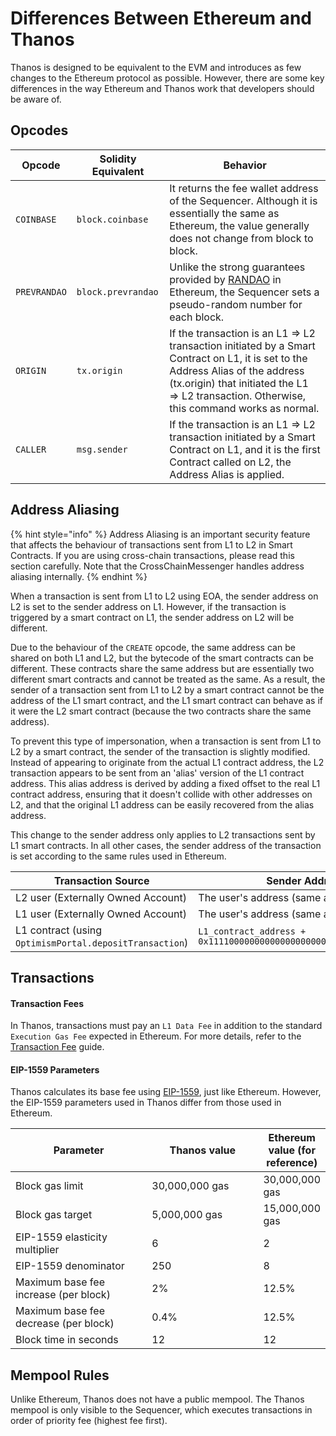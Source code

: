 # Differences Between Ethereum and Thanos

Thanos is designed to be equivalent to the EVM and introduces as few changes to the Ethereum protocol as possible. However, there are some key differences in the way Ethereum and Thanos work that developers should be aware of.

## Opcodes

| Opcode       | Solidity Equivalent | Behavior                                                                                                                                                                                                                     |
| ------------ | ------------------- | ---------------------------------------------------------------------------------------------------------------------------------------------------------------------------------------------------------------------------- |
| `COINBASE`   | `block.coinbase`    | It returns the fee wallet address of the Sequencer. Although it is essentially the same as Ethereum, the value generally does not change from block to block.                                                                |
| `PREVRANDAO` | `block.prevrandao`  | Unlike the strong guarantees provided by [RANDAO](https://eips.ethereum.org/EIPS/eip-4399) in Ethereum, the Sequencer sets a pseudo-random number for each block.                                                            |
| `ORIGIN`     | `tx.origin`         | If the transaction is an L1 ⇒ L2 transaction initiated by a Smart Contract on L1, it is set to the Address Alias of the address (tx.origin) that initiated the L1 ⇒ L2 transaction. Otherwise, this command works as normal. |
| `CALLER`     | `msg.sender`        | If the transaction is an L1 ⇒ L2 transaction initiated by a Smart Contract on L1, and it is the first Contract called on L2, the Address Alias is applied.                                                                   |

## Address Aliasing

{% hint style="info" %}
Address Aliasing is an important security feature that affects the behaviour of transactions sent from L1 to L2 in Smart Contracts. If you are using cross-chain transactions, please read this section carefully. Note that the CrossChainMessenger handles address aliasing internally.
{% endhint %}

When a transaction is sent from L1 to L2 using EOA, the sender address on L2 is set to the sender address on L1. However, if the transaction is triggered by a smart contract on L1, the sender address on L2 will be different.

Due to the behaviour of the `CREATE` opcode, the same address can be shared on both L1 and L2, but the bytecode of the smart contracts can be different. These contracts share the same address but are essentially two different smart contracts and cannot be treated as the same. As a result, the sender of a transaction sent from L1 to L2 by a smart contract cannot be the address of the L1 smart contract, and the L1 smart contract can behave as if it were the L2 smart contract (because the two contracts share the same address).

To prevent this type of impersonation, when a transaction is sent from L1 to L2 by a smart contract, the sender of the transaction is slightly modified. Instead of appearing to originate from the actual L1 contract address, the L2 transaction appears to be sent from an 'alias' version of the L1 contract address. This alias address is derived by adding a fixed offset to the real L1 contract address, ensuring that it doesn't collide with other addresses on L2, and that the original L1 address can be easily recovered from the alias address.

This change to the sender address only applies to L2 transactions sent by L1 smart contracts. In all other cases, the sender address of the transaction is set according to the same rules used in Ethereum.

| Transaction Source                                      | Sender Address                                                     |
| ------------------------------------------------------- | ------------------------------------------------------------------ |
| L2 user (Externally Owned Account)                      | The user's address (same as in Ethereum)                           |
| L1 user (Externally Owned Account)                      | The user's address (same as in Ethereum)                           |
| L1 contract (using `OptimismPortal.depositTransaction`) | `L1_contract_address + 0x1111000000000000000000000000000000001111` |

## Transactions

#### Transaction Fees

In Thanos, transactions must pay an `L1 Data Fee` in addition to the standard `Execution Gas Fee` expected in Ethereum. For more details, refer to the [Transaction Fee](transaction-fee.md) guide.

#### EIP-1559 Parameters

Thanos calculates its base fee using [EIP-1559](https://notes.ethereum.org/@vbuterin/eip-1559-faq), just like Ethereum. However, the EIP-1559 parameters used in Thanos differ from those used in Ethereum.

<table><thead><tr><th width="266">Parameter</th><th width="204">Thanos value</th><th>Ethereum value (for reference)</th></tr></thead><tbody><tr><td>Block gas limit</td><td>30,000,000 gas</td><td>30,000,000 gas</td></tr><tr><td>Block gas target</td><td>5,000,000 gas</td><td>15,000,000 gas</td></tr><tr><td>EIP-1559 elasticity multiplier</td><td>6</td><td>2</td></tr><tr><td>EIP-1559 denominator</td><td>250</td><td>8</td></tr><tr><td>Maximum base fee increase (per block)</td><td>2%</td><td>12.5%</td></tr><tr><td>Maximum base fee decrease (per block)</td><td>0.4%</td><td>12.5%</td></tr><tr><td>Block time in seconds</td><td>12</td><td>12</td></tr></tbody></table>

## Mempool Rules

Unlike Ethereum, Thanos does not have a public mempool. The Thanos mempool is only visible to the Sequencer, which executes transactions in order of priority fee (highest fee first).
